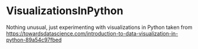 # VisualizationsInPython
Nothing unusual, just experimenting with visualizations in Python taken from 
https://towardsdatascience.com/introduction-to-data-visualization-in-python-89a54c97fbed
